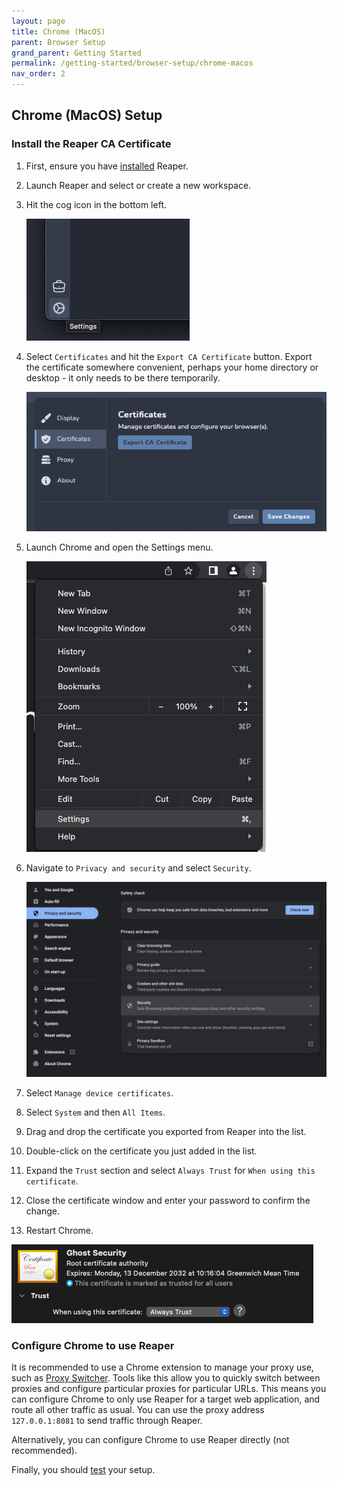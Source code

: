```yaml
---
layout: page
title: Chrome (MacOS)
parent: Browser Setup
grand_parent: Getting Started
permalink: /getting-started/browser-setup/chrome-macos
nav_order: 2
---
```


## Chrome (MacOS) Setup

### Install the Reaper CA Certificate

1. First, ensure you have [installed](../installation) Reaper.
2. Launch Reaper and select or create a new workspace.
3. Hit the cog icon in the bottom left.

   ![img.png](../../images/browsers/reaper/img.png)
4. Select `Certificates` and hit the `Export CA Certificate` button. Export the certificate somewhere convenient,
   perhaps your home directory or desktop - it only needs to be there temporarily.

   ![img_1.png](../../images/browsers/reaper/img_1.png)
5. Launch Chrome and open the Settings menu.

   ![img.png](../../images/browsers/chrome/img.png)
6. Navigate to `Privacy and security` and select `Security`.

   ![img_1.png](../../images/browsers/chrome/img_1.png)
7. Select `Manage device certificates`.
8. Select `System` and then `All Items`.
9. Drag and drop the certificate you exported from Reaper into the list.
10. Double-click on the certificate you just added in the list.
11. Expand the `Trust` section and select `Always Trust` for `When using this certificate`.
12. Close the certificate window and enter your password to confirm the change.
13. Restart Chrome.

![img_2.png](../../images/browsers/chrome/macos/img_2.png)

### Configure Chrome to use Reaper

It is recommended to use a Chrome extension to manage your proxy use, such
as [Proxy Switcher](https://chrome.google.com/webstore/detail/proxy-switcher/iejkjpdckomcjdhmkemlfdapjodcpgih). Tools
like this allow you to quickly
switch between proxies and configure particular proxies for particular URLs. This means you can configure Chrome to
only use Reaper for a target web application, and route all other traffic as usual. You can use the proxy
address `127.0.0.1:8081` to send traffic through Reaper.

Alternatively, you can configure Chrome to use Reaper directly (not recommended).

Finally, you should [test](test) your setup.

